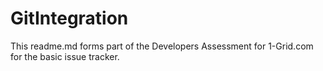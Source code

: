 # GitIntegration
This readme.md forms part of the Developers Assessment for 1-Grid.com for the basic issue tracker.
